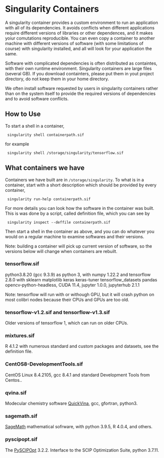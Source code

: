 # Singularity Containers

A singularity container provides a custom environment to run an application with all of its dependencies. It avoids conflicts when different applications require different versions of libraries or other dependences, and it makes yoiur comutations reproducible. You can even copy a container to another machine with different versions of software (with some limitations of course) with singularity installed, and all will look for your application the same. 

Software with complicated dependencies is often distributed as containtes, with their own runtime environment. Singularity containers are large files (several GB). If you download containters, please put them in yout project directory, do not keep them in your home directory.

We often install software requested by users in singularity containers rather than on the system itself to provide the required versions of dependencies and to avoid software conflicts.

## How to Use

To start a shell in a container,

     singularity shell containerpath.sif

for example

     singularity shell /storage/singularity/tensorflow.sif

## What containers we have
Containers we have built are in `/storage/singularity`.
To what is in a container, start with a short description which should be provided by every container, 

     singularity run-help containerpath.sif
      
For more details you can look how the software in the container was built. This is was done by a script, called definition file, which you can see by

     singularity inspect --deffile containerpath.sif

Then start a shell in the container as above, and you can do whatever you would  on a regular machine to examine softwares and their versions.

Note: building a container will pick up current version of software, so the versions below will change when containers are rebuilt.
### tensorflow.sif

python3.8.20 (gcc 9.3.9) as python 3, with numpy 1.22.2 and tensorflow 2.8.0 with sklearn matplotlib keras keras-tuner tensorflow_datasets pandas opencv-python-headless,
CUDA 11.4, jupyter 1.0.0, jupyterhub 2.1.1

Note: tensorflow will run with or withough GPU, but it will crash python on most colibri nodes because their CPUs and GPUs are too old.

### tensorflow-v1.2.sif and tensorflow-v1.3.sif

Older versions of tensorflow 1, which can run on older CPUs.

### mixtures.sif

R 4.1.2 with numerous standard and custom packages and datasets, see the definition file.

### CentOS8-DevelopmentTools.sif

CentOS Linux 8.4.2105, gcc 8.4.1 and standard Development Tools from Centos..

### qvina.sif

Modecular chemistry software [QuickVina](https://github.com/QVina/qvina), gcc, gfortran, python3.

### sagemath.sif

[SageMath](https://www.sagemath.org) mathematical sofrware, with python 3.9.5, R 4.0.4, and others.

### pyscipopt.sif

The [PySCIPOpt](https://pypi.org/project/PySCIPOpt) 3.2.2. Interface to the SCIP Optimization Suite, python 3.7.11.





